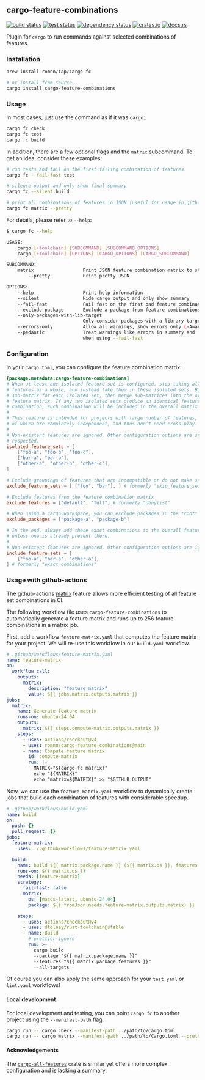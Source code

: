 ## cargo-feature-combinations

[<img alt="build status" src="https://img.shields.io/github/actions/workflow/status/romnn/cargo-feature-combinations/build.yaml?label=build">](https://github.com/romnn/cargo-feature-combinations/actions/workflows/build.yaml)
[<img alt="test status" src="https://img.shields.io/github/actions/workflow/status/romnn/cargo-feature-combinations/test.yaml?label=test">](https://github.com/romnn/cargo-feature-combinations/actions/workflows/test.yaml)
[![dependency status](https://deps.rs/repo/github/romnn/cargo-feature-combinations/status.svg)](https://deps.rs/repo/github/romnn/cargo-feature-combinations)
[<img alt="crates.io" src="https://img.shields.io/crates/v/cargo-feature-combinations">](https://crates.io/crates/cargo-feature-combinations)
[<img alt="docs.rs" src="https://img.shields.io/docsrs/cargo-feature-combinations">](https://docs.rs/cargo-feature-combinations)

Plugin for `cargo` to run commands against selected combinations of features.

### Installation

```bash
brew install romnn/tap/cargo-fc

# or install from source
cargo install cargo-feature-combinations
```

### Usage

In most cases, just use the command as if it was `cargo`:

```bash
cargo fc check
cargo fc test
cargo fc build
```

In addition, there are a few optional flags and the `matrix` subcommand.
To get an idea, consider these examples:

```bash
# run tests and fail on the first failing combination of features
cargo fc --fail-fast test

# silence output and only show final summary
cargo fc --silent build

# print all combinations of features in JSON (useful for usage in github actions)
cargo fc matrix --pretty
```

For details, please refer to `--help`:

```bash
$ cargo fc --help

USAGE:
    cargo [+toolchain] [SUBCOMMAND] [SUBCOMMAND_OPTIONS]
    cargo [+toolchain] [OPTIONS] [CARGO_OPTIONS] [CARGO_SUBCOMMAND]

SUBCOMMAND:
    matrix                  Print JSON feature combination matrix to stdout
        --pretty            Print pretty JSON

OPTIONS:
    --help                  Print help information
    --silent                Hide cargo output and only show summary
    --fail-fast             Fail fast on the first bad feature combination
    --exclude-package       Exclude a package from feature combinations 
    --only-packages-with-lib-target
                            Only consider packages with a library target
    --errors-only           Allow all warnings, show errors only (-Awarnings)
    --pedantic              Treat warnings like errors in summary and
                            when using --fail-fast
```

### Configuration

In your `Cargo.toml`, you can configure the feature combination matrix:

```toml
[package.metadata.cargo-feature-combinations]
# When at least one isolated feature set is configured, stop taking all project 
# features as a whole, and instead take them in these isolated sets. Build a 
# sub-matrix for each isolated set, then merge sub-matrices into the overall 
# feature matrix. If any two isolated sets produce an identical feature 
# combination, such combination will be included in the overall matrix only once.
#
# This feature is intended for projects with large number of features, sub-sets 
# of which are completely independent, and thus don’t need cross-play.
#
# Non-existent features are ignored. Other configuration options are still 
# respected.
isolated_feature_sets = [
    ["foo-a", "foo-b", "foo-c"],
    ["bar-a", "bar-b"],
    ["other-a", "other-b", "other-c"],
]

# Exclude groupings of features that are incompatible or do not make sense
exclude_feature_sets = [ ["foo", "bar"], ] # formerly "skip_feature_sets"

# Exclude features from the feature combination matrix
exclude_features = ["default", "full"] # formerly "denylist"

# When using a cargo workspace, you can exclude packages in the *root* `Cargo.toml`
exclude_packages = ["package-a", "package-b"]

# In the end, always add these exact combinations to the overall feature matrix, 
# unless one is already present there.
#
# Non-existent features are ignored. Other configuration options are ignored.
include_feature_sets = [
    ["foo-a", "bar-a", "other-a"],
] # formerly "exact_combinations"
```

### Usage with github-actions

The github-actions [matrix](https://docs.github.com/en/actions/using-jobs/using-a-matrix-for-your-jobs) feature allows more efficient testing of all feature set combinations in CI.

The following workflow file uses `cargo-feature-combinations` to automatically generate a feature matrix and runs up to 256 feature combinations in a matrix job.

First, add a workflow `feature-matrix.yaml` that computes the feature matrix for your project.
We will re-use this workflow in our `build.yaml` workflow.

```yaml
# .github/workflows/feature-matrix.yaml
name: feature-matrix
on:
  workflow_call:
    outputs:
      matrix:
        description: "feature matrix"
        value: ${{ jobs.matrix.outputs.matrix }}
jobs:
  matrix:
    name: Generate feature matrix
    runs-on: ubuntu-24.04
    outputs:
      matrix: ${{ steps.compute-matrix.outputs.matrix }}
    steps:
      - uses: actions/checkout@v4
      - uses: romnn/cargo-feature-combinations@main
      - name: Compute feature matrix
        id: compute-matrix
        run: |-
          MATRIX="$(cargo fc matrix)"
          echo "${MATRIX}"
          echo "matrix=${MATRIX}" >> "$GITHUB_OUTPUT"
```

Now, we can use the `feature-matrix.yaml` workflow to dynamically create jobs that build each combination of features with considerable speedup.

```yaml
# .github/workflows/build.yaml
name: build
on:
  push: {}
  pull_request: {}
jobs:
  feature-matrix:
    uses: ./.github/workflows/feature-matrix.yaml

  build:
    name: build ${{ matrix.package.name }} (${{ matrix.os }}, features ${{ matrix.package.features }})
    runs-on: ${{ matrix.os }}
    needs: [feature-matrix]
    strategy:
      fail-fast: false
      matrix:
        os: [macos-latest, ubuntu-24.04]
        package: ${{ fromJson(needs.feature-matrix.outputs.matrix) }}

    steps:
      - uses: actions/checkout@v4
      - uses: dtolnay/rust-toolchain@stable
      - name: Build
        # prettier-ignore
        run: >-
          cargo build
          --package "${{ matrix.package.name }}"
          --features "${{ matrix.package.features }}"
          --all-targets
```

Of course you can also apply the same approach for your `test.yaml` or `lint.yaml` workflows!

#### Local development

For local development and testing, you can point `cargo fc` to another project using
the `--manifest-path` flag.

```bash
cargo run -- cargo check --manifest-path ../path/to/Cargo.toml
cargo run -- cargo matrix --manifest-path ../path/to/Cargo.toml --pretty
```

#### Acknowledgements

The [`cargo-all-features`](https://crates.io/crates/cargo-all-features) crate is similar yet offers more complex configuration and is lacking a summary.

